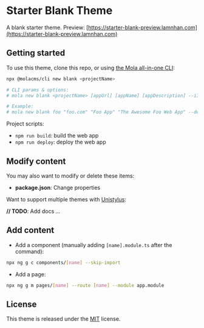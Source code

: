 # Starter Blank Theme

A blank starter theme. Preview: [https://starter-blank-preview.lamnhan.com](https://starter-blank-preview.lamnhan.com)

## Getting started

To use this theme, clone this repo, or using [the Mola all-in-one CLI](https://mola.lamnhan.com):

```sh
npx @molacms/cli new blank <projectName>

# CLI params & options:
# mola new blank <projectName> [appUrl] [appName] [appDescription] --i18n --deploy [service]

# Example:
# mola new blank foo "foo.com" "Foo App" "The Awesome Foo Web App" --deploy github
```

Project scripts:

- `npm run build`: build the web app
- `npm run deploy`: deploy the web app

## Modify content

You may also want to modify or delete these items:

- **package.json**: Change properties

Want to support multiple themes with [Unistylus](https://unistylus.lamnhan.com):

**// TODO**: Add docs ...

## Add content

- Add a component (manually adding `[name].module.ts` after the command):

```sh
npx ng g c components/[name] --skip-import
```

- Add a page:

```sh
npx ng g m pages/[name] --route [name] --module app.module
```

## License

This theme is released under the [MIT](https://github.com/themolacms/starter-blank/blob/master/LICENSE) license.

